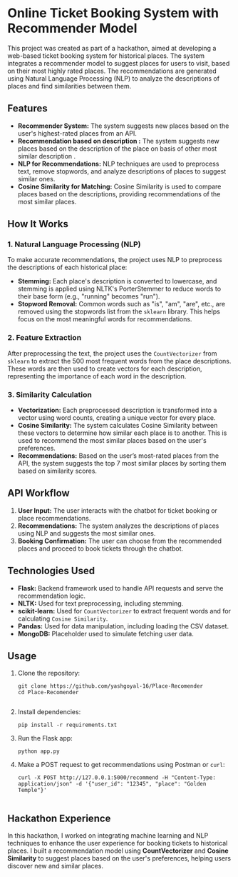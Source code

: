 

<body>

<h1>Online Ticket Booking System with Recommender Model</h1>

<p>
    This project was created as part of a hackathon, aimed at developing a web-based ticket booking system for historical places. The system integrates a recommender model to suggest places for users to visit, based on their most highly rated places. 
    The recommendations are generated using Natural Language Processing (NLP) to analyze the descriptions of places and find similarities between them.
</p>

<h2>Features</h2>
<ul>
    <li><strong>Recommender System:</strong> The system suggests new places based on the user's highest-rated places from an API.</li>
    <li><strong>Recommendation based on description :</strong> The system suggests new places based on the description of the place on basis of other most similar description . </li>
    <li><strong>NLP for Recommendations:</strong> NLP techniques are used to preprocess text, remove stopwords, and analyze descriptions of places to suggest similar ones.</li>
    <li><strong>Cosine Similarity for Matching:</strong> Cosine Similarity is used to compare places based on the descriptions, providing recommendations of the most similar places.</li>
</ul>

<h2>How It Works</h2>

<h3>1. Natural Language Processing (NLP)</h3>
<p>
    To make accurate recommendations, the project uses NLP to preprocess the descriptions of each historical place:
</p>
<ul>
    <li><strong>Stemming:</strong> Each place's description is converted to lowercase, and stemming is applied using NLTK's PorterStemmer to reduce words to their base form (e.g., "running" becomes "run").</li>
    <li><strong>Stopword Removal:</strong> Common words such as "is", "am", "are", etc., are removed using the stopwords list from the <code>sklearn</code> library. This helps focus on the most meaningful words for recommendations.</li>
</ul>

<h3>2. Feature Extraction</h3>
<p>
    After preprocessing the text, the project uses the <code>CountVectorizer</code> from <code>sklearn</code> to extract the 500 most frequent words from the place descriptions. These words are then used to create vectors for each description, representing the importance of each word in the description. 
</p>

<h3>3. Similarity Calculation</h3>
<ul>
    <li><strong>Vectorization:</strong> Each preprocessed description is transformed into a vector using word counts, creating a unique vector for every place.</li>
    <li><strong>Cosine Similarity:</strong> The system calculates Cosine Similarity between these vectors to determine how similar each place is to another. This is used to recommend the most similar places based on the user's preferences.</li>
    <li><strong>Recommendations:</strong> Based on the user’s most-rated places from the API, the system suggests the top 7 most similar places by sorting them based on similarity scores.</li>
</ul>

<h2>API Workflow</h2>
<ol>
    <li><strong>User Input:</strong> The user interacts with the chatbot for ticket booking or place recommendations.</li>
    <li><strong>Recommendations:</strong> The system analyzes the descriptions of places using NLP and suggests the most similar ones.</li>
    <li><strong>Booking Confirmation:</strong> The user can choose from the recommended places and proceed to book tickets through the chatbot.</li>
</ol>

<h2>Technologies Used</h2>
<ul>
    <li><strong>Flask:</strong> Backend framework used to handle API requests and serve the recommendation logic.</li>
    <li><strong>NLTK:</strong> Used for text preprocessing, including stemming.</li>
    <li><strong>scikit-learn:</strong> Used for <code>CountVectorizer</code> to extract frequent words and for calculating <code>Cosine Similarity</code>.</li>
    <li><strong>Pandas:</strong> Used for data manipulation, including loading the CSV dataset.</li>
    <li><strong>MongoDB:</strong> Placeholder used to simulate fetching user data.</li>
</ul>

<h2>Usage</h2>
<ol>
    <li>Clone the repository:
        <pre><code>git clone https://github.com/yashgoyal-16/Place-Recomender
cd Place-Recomender
        </code></pre>
    </li>
    <li>Install dependencies:
        <pre><code>pip install -r requirements.txt</code></pre>
    </li>
    <li>Run the Flask app:
        <pre><code>python app.py</code></pre>
    </li>
    <li>Make a POST request to get recommendations using Postman or <code>curl</code>:
        <pre><code>curl -X POST http://127.0.0.1:5000/recommend -H "Content-Type: application/json" -d '{"user_id": "12345", "place": "Golden Temple"}'
        </code></pre>
    </li>
</ol>

<h2>Hackathon Experience</h2>
<p>
    In this hackathon, I worked on integrating machine learning and NLP techniques to enhance the user experience for booking tickets to historical places. I built a recommendation model using <strong>CountVectorizer</strong> and <strong>Cosine Similarity</strong> to suggest places based on the user's preferences, helping users discover new and similar places.
</p>


</body>
</html>
